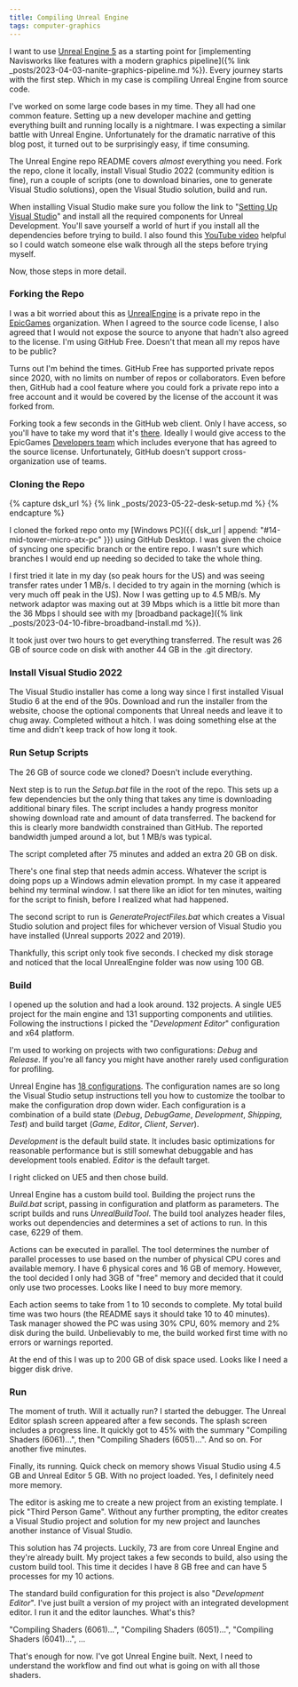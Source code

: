 ```yaml
---
title: Compiling Unreal Engine
tags: computer-graphics
---
```


I want to use [Unreal Engine 5](https://docs.unrealengine.com/5.1/en-US/) as a starting point for [implementing Navisworks like features with a modern graphics pipeline]({% link _posts/2023-04-03-nanite-graphics-pipeline.md %}). Every journey starts with the first step. Which in my case is compiling Unreal Engine from source code.

I've worked on some large code bases in my time. They all had one common feature. Setting up a new developer machine and getting everything built and running locally is a nightmare. I was expecting a similar battle with Unreal Engine. Unfortunately for the dramatic narrative of this blog post, it turned out to be surprisingly easy, if time consuming. 

The Unreal Engine repo README covers *almost* everything you need. Fork the repo, clone it locally, install Visual Studio 2022 (community edition is fine), run a couple of scripts (one to download binaries, one to generate Visual Studio solutions), open the Visual Studio solution, build and run. 

When installing Visual Studio make sure you follow the link to "[Setting Up Visual Studio](https://docs.unrealengine.com/5.2/en-US/setting-up-visual-studio-development-environment-for-cplusplus-projects-in-unreal-engine/)" and install all the required components for Unreal Development. You'll save yourself a world of hurt if you install all the dependencies before trying to build. I also found this [YouTube video](https://youtu.be/8xJRr6Yr_LU) helpful so I could watch someone else walk through all the steps before trying myself.

Now, those steps in more detail.

### Forking the Repo

I was a bit worried about this as [UnrealEngine](https://github.com/EpicGames/UnrealEngine) is a private repo in the [EpicGames](https://github.com/EpicGames) organization. When I agreed to the source code license, I also agreed that I would not expose the source to anyone that hadn't also agreed to the license. I'm using GitHub Free. Doesn't that mean all my repos have to be public?

Turns out I'm behind the times. GitHub Free has supported private repos since 2020, with no limits on number of repos or collaborators. Even before then, GitHub had a cool feature where you could fork a private repo into a free account and it would be covered by the license of the account it was forked from. 

Forking took a few seconds in the GitHub web client. Only I have access, so you'll have to take my word that it's [there](https://github.com/TheCandidStartup/UnrealEngine). Ideally I would give access to the EpicGames [Developers team](https://github.com/orgs/EpicGames/teams/developers) which includes everyone that has agreed to the source license. Unfortunately, GitHub doesn't support cross-organization use of teams. 

### Cloning the Repo

{% capture dsk_url %}
{% link _posts/2023-05-22-desk-setup.md %}
{% endcapture %}

 I cloned the forked repo onto my [Windows PC]({{ dsk_url | append: "#14-mid-tower-micro-atx-pc" }}) using GitHub Desktop. I was given the choice of syncing one specific branch or the entire repo. I wasn't sure which branches I would end up needing so decided to take the whole thing.

 I first tried it late in my day (so peak hours for the US) and was seeing transfer rates under 1 MB/s. I decided to try again in the morning (which is very much off peak in the US). Now I was getting up to 4.5 MB/s. My network adaptor was maxing out at 39 Mbps which is a little bit more than the 36 Mbps I should see with my [broadband package]({% link _posts/2023-04-10-fibre-broadband-install.md %}).

It took just over two hours to get everything transferred. The result was 26 GB of source code on disk with another 44 GB in the .git directory.

### Install Visual Studio 2022

The Visual Studio installer has come a long way since I first installed Visual Studio 6 at the end of the 90s. Download and run the installer from the website, choose the optional components that Unreal needs and leave it to chug away. Completed without a hitch. I was doing something else at the time and didn't keep track of how long it took.

### Run Setup Scripts

The 26 GB of source code we cloned? Doesn't include everything. 

Next step is to run the *Setup.bat* file in the root of the repo. This sets up a few dependencies but the only thing that takes any time is downloading additional binary files. The script includes a handy progress monitor showing download rate and amount of data transferred. The backend for this is clearly more bandwidth constrained than GitHub. The reported bandwidth jumped around a lot, but 1 MB/s was typical.

The script completed after 75 minutes and added an extra 20 GB on disk. 

There's one final step that needs admin access. Whatever the script is doing pops up a Windows admin elevation prompt. In my case it appeared behind my terminal window. I sat there like an idiot for ten minutes, waiting for the script to finish, before I realized what had happened.

The second script to run is *GenerateProjectFiles.bat* which creates a Visual Studio solution and project files for whichever version of Visual Studio you have installed (Unreal supports 2022 and 2019).

Thankfully, this script only took five seconds. I checked my disk storage and noticed that the local UnrealEngine folder was now using 100 GB.

### Build

I opened up the solution and had a look around. 132 projects. A single UE5 project for the main engine and 131 supporting components and utilities. Following the instructions I picked the "*Development Editor*" configuration and x64 platform. 

I'm used to working on projects with two configurations: *Debug* and *Release*. If you're all fancy you might have another rarely used configuration for profiling. 

Unreal Engine has [18 configurations](https://docs.unrealengine.com/5.2/en-US/build-configurations-reference-for-unreal-engine/). The configuration names are so long the Visual Studio setup instructions tell you how to customize the toolbar to make the configuration drop down wider. Each configuration is a combination of a build state (*Debug*, *DebugGame*, *Development*, *Shipping*, *Test*) and build target (*Game*, *Editor*, *Client*, *Server*). 

*Development* is the default build state. It includes basic optimizations for reasonable performance but is still somewhat debuggable and has development tools enabled. *Editor* is the default target. 

I right clicked on UE5 and then chose build.

Unreal Engine has a custom build tool. Building the project runs the *Build.bat* script, passing in configuration and platform as parameters. The script builds and runs *UnrealBuildTool*. The build tool analyzes header files, works out dependencies and determines a set of actions to run. In this case, 6229 of them. 

Actions can be executed in parallel. The tool determines the number of parallel processes to use based on the number of physical CPU cores and available memory. I have 6 physical cores and 16 GB of memory. However, the tool decided I only had 3GB of "free" memory and decided that it could only use two processes. Looks like I need to buy more memory.

Each action seems to take from 1 to 10 seconds to complete. My total build time was two hours (the README says it should take 10 to 40 minutes). Task manager showed the PC was using 30% CPU, 60% memory and 2% disk during the build. Unbelievably to me, the build worked first time with no errors or warnings reported.

At the end of this I was up to 200 GB of disk space used. Looks like I need a bigger disk drive.

### Run

The moment of truth. Will it actually run? I started the debugger. The Unreal Editor splash screen appeared after a few seconds. The splash screen includes a progress line. It quickly got to 45% with the summary "Compiling Shaders (6061)...", then "Compiling Shaders (6051)...". And so on. For another five minutes. 

Finally, its running. Quick check on memory shows Visual Studio using 4.5 GB and Unreal Editor 5 GB. With no project loaded. Yes, I definitely need more memory. 

The editor is asking me to create a new project from an existing template. I pick "Third Person Game". Without any further prompting, the editor creates a Visual Studio project and solution for my new project and launches another instance of Visual Studio.

This solution has 74 projects. Luckily, 73 are from core Unreal Engine and they're already built. My project takes a few seconds to build, also using the custom build tool. This time it decides I have 8 GB free and can have 5 processes for my 10 actions.

The standard build configuration for this project is also "*Development Editor*". I've just built a version of my project with an integrated development editor. I run it and the editor launches. What's this?

"Compiling Shaders (6061)...", "Compiling Shaders (6051)...", "Compiling Shaders (6041)...", ...

That's enough for now. I've got Unreal Engine built. Next, I need to understand the workflow and find out what is going on with all those shaders.

